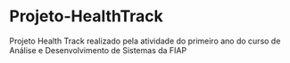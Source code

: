 # Projeto-HealthTrack
Projeto Health Track realizado pela atividade do primeiro ano do curso de Análise e Desenvolvimento de Sistemas da FIAP
